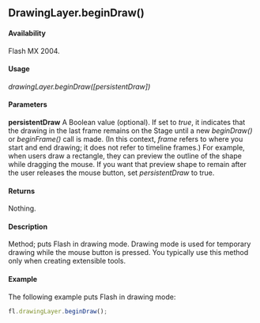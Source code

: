 ## DrawingLayer.beginDraw()

#### Availability

Flash MX 2004.

#### Usage

*drawingLayer.beginDraw([persistentDraw])*

#### Parameters

**persistentDraw** A Boolean value (optional). If set to *true*, it indicates that the drawing in the last frame remains on the Stage until a new *beginDraw()* or *beginFrame()* call is made. (In this context, *frame* refers to where you start and end drawing; it does not refer to timeline frames.) For example, when users draw a rectangle, they can preview the outline of the shape while dragging the mouse. If you want that preview shape to remain after the user releases the mouse button, set *persistentDraw* to true.

#### Returns

Nothing.

#### Description

Method; puts Flash in drawing mode. Drawing mode is used for temporary drawing while the mouse button is pressed. You typically use this method only when creating extensible tools.

#### Example

The following example puts Flash in drawing mode:

```javascript
fl.drawingLayer.beginDraw();
```
